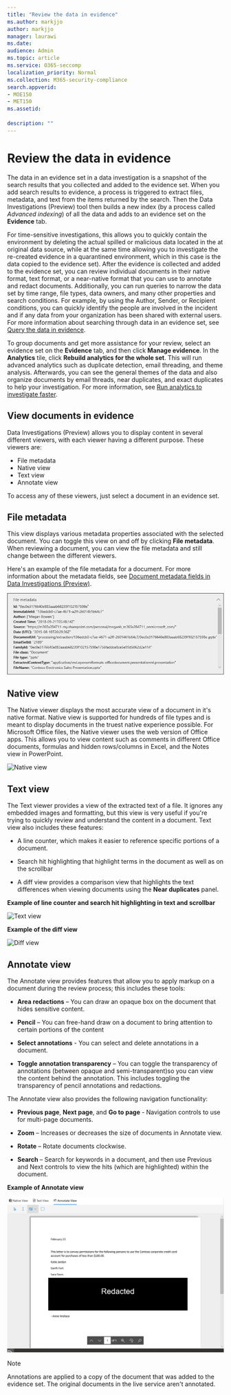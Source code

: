 ```yaml
---
title: "Review the data in evidence"
ms.author: markjjo
author: markjjo
manager: laurawi
ms.date: 
audience: Admin
ms.topic: article
ms.service: O365-seccomp
localization_priority: Normal
ms.collection: M365-security-compliance 
search.appverid: 
- MOE150
- MET150
ms.assetid: 

description: ""
---
```


# Review the data in evidence

The data in an evidence set in a data investigation is a snapshot of the search results that you collected and added to the evidence set. When you add search results to evidence, a process is triggered to extract files, metadata, and text from the items returned by the search. Then the Data Investigations (Preview) tool then builds a new index (by a process called *Advanced indexing*) of all the data and adds to an evidence set on the **Evidence** tab. 

For time-sensitive investigations, this allows you to quickly contain the environment by deleting the actual spilled or malicious data located in the at original data source, while at the same time allowing you to investigate the re-created evidence in a quarantined environment, which in this case is the data copied to the evidence set). After the evidence is collected and added to the evidence set, you can review individual documents in their native format, text format, or a near-native format that you can use to annotate and redact documents. Additionally, you can run queries to narrow the data set by time range, file types, data owners, and many other properties and search conditions. For example, by using the Author, Sender, or Recipient conditions, you can quickly identify the people are involved in the incident and if any data from your organization has been shared with external users. For more information about searching through data in an evidence set, see [Query the data in evidence](evidence-query.md).

To group documents and get more assistance for your review, select an evidence set on the **Evidence** tab, and then click **Manage evidence**. In the **Analytics** tile, click **Rebuild analytics for the whole set**. This will run advanced analytics such as duplicate detection, email threading, and theme analysis. Afterwards, you can see the general themes of the data and also organize documents by email threads, near duplicates, and exact duplicates to help your investigation. For more information, see [Run analytics to investigate faster](run-analytics-to-investigate-faster.md).

## View documents in evidence

Data Investigations (Preview) allows you to display content in several different viewers, with each viewer having a different purpose. These viewers are:

- File metadata
- Native view
- Text view
- Annotate view

To access any of these viewers, just select a document in an evidence set.

## File metadata

This view displays various metadata properties associated with the selected document. You can toggle this view on and off by clicking **File metadata**. When reviewing a document, you can view the file metadata and still change between the different viewers.

Here's an example of the file metadata for a document. For more information about the metadata fields, see [Document metadata fields in Data Investigations (Preview)](document-metadata-fields.md).

![File metadata panel](media/Reviewimage2.png)

## Native view

The Native viewer displays the most accurate view of a document in it's native format. Native view is supported for hundreds of file types and is meant to display documents in the truest native experience possible. For Microsoft Office files, the Native viewer uses the web version of Office apps. This allows you to view content such as comments in different Office documents, formulas and hidden rows/columns in Excel, and the Notes view in PowerPoint.

![Native view
](media/Reviewimage3.png)

## Text view

The Text viewer provides a view of the extracted text of a file. It ignores any embedded images and formatting, but this view is very useful if you're trying to quickly review and understand the content in a document. Text view also includes these features:

  - A line counter, which makes it easier to reference specific portions of a document.

  - Search hit highlighting that highlight terms in the document as well as on the scrollbar

  - A diff view provides a comparison view that highlights the text differences when viewing documents using the **Near duplicates** panel.

**Example of line counter and search hit highlighting in text and scrollbar**

![Text view
](media/Reviewimage4.png)

**Example of the diff view**

![Diff view
](media/Reviewimage5.png)

## Annotate view

The Annotate view provides features that allow you to apply markup on a document during the review process; this  includes these tools:

  - **Area redactions** – You can draw an opaque box on the document that hides sensitive content.

  - **Pencil** – You can free-hand draw on a document to bring attention to certain portions of the content

  - **Select annotations** - You can select and delete annotations in a document.

  - **Toggle annotation transparency** – You can toggle the transparency of annotations (between opaque and semi-transparent)so you can view the content behind the annotation. This includes toggling the transparency of pencil annotations and redactions.

The Annotate view also provides the following navigation functionality:

  - **Previous page**, **Next page**, and **Go to page** - Navigation controls to use for multi-page documents.

  - **Zoom** – Increases or decreases the size of documents in Annotate view.

  - **Rotate** – Rotate documents clockwise.

  - **Search** – Search for keywords in a document, and then use Previous and Next controls to view the hits (which are highlighted) within the document.

**Example of Annotate view**

![Annotate view](media/Reviewimage1.png)

> [!NOTE]
> Annotations are applied to a copy of the document that was added to the evidence set. The original documents in the live service aren't annotated.
